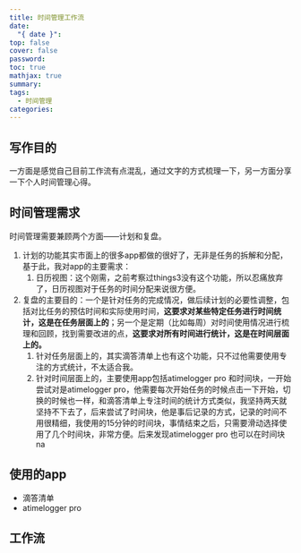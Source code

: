 ```yaml
---
title: 时间管理工作流
date:
  "{ date }": 
top: false
cover: false
password: 
toc: true
mathjax: true
summary: 
tags:
  - 时间管理
categories:
---
```

## 写作目的
一方面是感觉自己目前工作流有点混乱，通过文字的方式梳理一下，另一方面分享一下个人时间管理心得。

## 时间管理需求
时间管理需要兼顾两个方面——计划和复盘。
1. 计划的功能其实市面上的很多app都做的很好了，无非是任务的拆解和分配，基于此，我对app的主要需求：
	1. 日历视图：这个刚需，之前考察过things3没有这个功能，所以忍痛放弃了，日历视图对于任务的时间分配来说很方便。
2. 复盘的主要目的：一个是针对任务的完成情况，做后续计划的必要性调整，包括对比任务的预估时间和实际使用时间，**这要求对某些特定任务进行时间统计，这是在任务层面上的**；另一个是定期（比如每周）对时间使用情况进行梳理和回顾，找到需要改进的点，**这要求对所有时间进行统计，这是在时间层面上的。**
	1. 针对任务层面上的，其实滴答清单上也有这个功能，只不过他需要使用专注的方式统计，不太适合我。
	2. 针对时间层面上的，主要使用app包括atimelogger pro 和时间块，一开始尝试对是atimelogger pro，他需要每次开始任务的时候点击一下开始，切换的时候也一样，和滴答清单上专注时间的统计方式类似，我坚持两天就坚持不下去了，后来尝试了时间块，他是事后记录的方式，记录的时间不用很精细，我使用的15分钟的时间块，事情结束之后，只需要滑动选择使用了几个时间块，非常方便。后来发现atimelogger pro 也可以在时间块na
## 使用的app
+ 滴答清单
+ atimelogger pro
## 工作流

